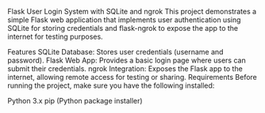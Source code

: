Flask User Login System with SQLite and ngrok
This project demonstrates a simple Flask web application that implements user authentication using SQLite for storing credentials and flask-ngrok to expose the app to the internet for testing purposes.

Features
SQLite Database: Stores user credentials (username and password).
Flask Web App: Provides a basic login page where users can submit their credentials.
ngrok Integration: Exposes the Flask app to the internet, allowing remote access for testing or sharing.
Requirements
Before running the project, make sure you have the following installed:

Python 3.x
pip (Python package installer)
